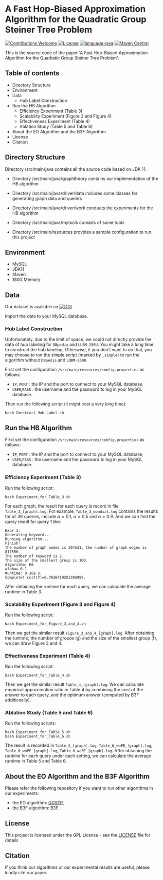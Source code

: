 # A Fast Hop-Biased Approximation Algorithm for the Quadratic Group Steiner Tree Problem
[![Contributions Welcome](https://img.shields.io/badge/Contributions-Welcome-brightgreen.svg?style=flat-square)](https://github.com/nju-websoft/QGSTP-HB/issues)
[![License](https://img.shields.io/badge/License-Apache-lightgrey.svg?style=flat-square)](https://github.com/nju-websoft/QGSTP-HB/blob/main/LICENSE)
[![language-java](https://img.shields.io/badge/Language-Java-yellow.svg?style=flat-square)](https://www.java.com)
[![Maven Central](https://img.shields.io/maven-central/v/foundation.icon/icon-sdk)](https://search.maven.org/artifact/foundation.icon/icon-sdk)

This is the source code of the paper 'A Fast Hop-Biased Approximation Algorithm for the Quadratic Group Steiner Tree Problem'.

## Table of contents

+ Directory Structure
+ Environment
+ Data
  + Hub Label Construction
+ Run the HB Algorithm
  + Efficiency Experiment (Table 3)
  + Scalability Experiment (Figure 3 and Figure 4)
  + Effectiveness Experiment (Table 4)
  + Ablation Study (Table 5 and Table 6)
+ About the EO Algorithm and the B3F Algorithm
+ License
+ Citation

## Directory Structure
Directory /src/main/java contains all the source code based on JDK 11.

+ Directory /src/main/java/graphtheory contains our implementation of the HB algorithm

+ Directory /src/main/java/driver/data includes some classes for generating graph data and queries

+ Directory /src/main/java/driver/work conducts the experiments for the HB algorithm
  
+ Directory /src/main/java/mytools consists of some tools

+ Directory /src/main/resources provides a sample configuration to run this project


## Environment

+ MySQL
+ JDK11
+ Maven
+ 180G Memory

## Data
Our dataset is available on [![DOI](https://zenodo.org/badge/DOI/10.5281/zenodo.7784147.svg)](https://zenodo.org/record/7784147).

Import the data to your MySQL database.


### Hub Label Construction

Unfortunately, due to the limit of space, we could not directly provide the data of hub labeling for `DBpedia` and `LUBM-250U`. You might take a long time to construct the hub labeling. Otherwise, if you don't want to do that, you may choose to run the simple script (marked by `_simple`) to run the algorithm without `DBpedia` and `LUBM-250U`.

First set the configuration `/src/main/resources/config.properties` as follows:
+ `IP`, `PORT` : the IP and the port to connect to your MySQL database,
+ `USER`,`PASS` : the username and the password to log in your MySQL database.

Then run the following script (it might cost a very long time):
```shell
bash Construct_Hub_Label.sh
```

## Run the HB Algorithm

First set the configuration `/src/main/resources/config.properties` as follows:
+ `IP`, `PORT` : the IP and the port to connect to your MySQL database,
+ `USER`,`PASS` : the username and the password to log in your MySQL database.


### Efficiency Experiment (Table 3) 
Run the following script:
```shell
bash Experiment_for_Table_3.sh
```

For each graph, the result for each query is record in file `Table_3_[graph].log`. For example, `Table_3_mondial.log` contains the results for all 39 queries, include $\alpha=0.1$, $\alpha=0.5$ and $\alpha=0.9$. And we can find the query result for query 1 like:
```
Expr 1:
Generating keyword...
Running algorithm...
Finish!
The number of graph nodes is 207631, the number of graph edges is 811556.
The number of keyword is 2.
The size of the smallest group is 100.
Algorithm: HB
alpha= 0.1
Runtime: 0.169 s.
Complete! cost(T)=0.7636719283306959.
```
After obtaining the runtime for each query, we can calculate the average runtime in Table 3.


### Scalability Experiment (Figure 3 and Figure 4)
Run the following script:
```shell
bash Experiment_for_Figure_3_and_4.sh
```

Then we get the similar result `Figure_3_and_4_[graph].log`. After obtaining the runtime, the number of groups (g) and the size of the smallest group (f), we can draw Figure 3 and 4.


### Effectiveness Experiment (Table 4)
Run the following script:
```shell
bash Experiment_for_Table_4.sh
```

Then we get the similar result `Table_4_[graph].log`. We can calculate empirical approximation ratio in Table 4 by combining the cost of the answer to each query, and the optimum answer (computed by B3F additionally).

### Ablation Study (Table 5 and Table 6)
Run the following scripts:
```shell
bash Experiment_for_Table_5.sh
bash Experiment_for_Table_6.sh
```

The result is recorded in `Table_5_[graph].log`, `Table_6_woPR_[graph].log`, `Table_6_woPP_[graph].log`, `Table_6_woPI_[graph].log`. After obtaining the runtime for each query under each setting, we can calculate the average runtime in Table 5 and Table 6.

## About the EO Algorithm and the B3F Algorithm

Please refer the following repository if you want to run other algorithms in our experiments:

+ the EO algorithm: [QGSTP](https://github.com/nju-websoft/QGSTP),
+ the B3F algorithm: [B3F](https://github.com/nju-websoft/B3F).


## License
This project is licensed under the GPL License - see the [LICENSE](LICENSE) file for details

## Citation
If you think our algorithms or our experimental results are useful, please kindly cite our paper.


